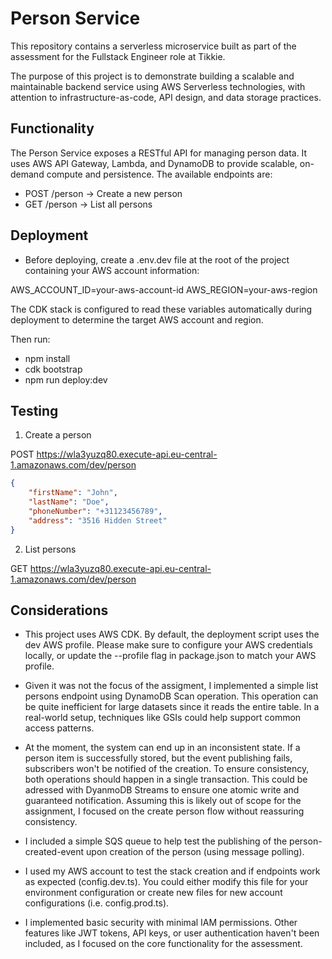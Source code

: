 # Person Service

This repository contains a serverless microservice built as part of the assessment for the Fullstack Engineer role at Tikkie.

The purpose of this project is to demonstrate building a scalable and maintainable backend service using AWS Serverless technologies, with attention to infrastructure-as-code, API design, and data storage practices.

## Functionality

The Person Service exposes a RESTful API for managing person data. It uses AWS API Gateway, Lambda, and DynamoDB to provide scalable, on-demand compute and persistence. The available endpoints are:

- POST /person -> Create a new person
- GET /person -> List all persons


## Deployment

- Before deploying, create a .env.dev file at the root of the project containing your AWS account information:

AWS_ACCOUNT_ID=your-aws-account-id
AWS_REGION=your-aws-region

The CDK stack is configured to read these variables automatically during deployment to determine the target AWS account and region.

Then run:
- npm install
- cdk bootstrap
- npm run deploy:dev

## Testing

1. Create a person

POST https://wla3yuzq80.execute-api.eu-central-1.amazonaws.com/dev/person
```json
{
    "firstName": "John",
    "lastName": "Doe",
    "phoneNumber": "+31123456789",
    "address": "3516 Hidden Street"
}
```

2. List persons

GET https://wla3yuzq80.execute-api.eu-central-1.amazonaws.com/dev/person


## Considerations
- This project uses AWS CDK. By default, the deployment script uses the dev AWS profile. Please make sure to configure your AWS credentials locally, or update the --profile flag in package.json to match your AWS profile.

- Given it was not the focus of the assigment, I implemented a simple list persons endpoint using DynamoDB Scan operation. This operation can be quite inefficient for large datasets since it reads the entire table. In a real-world setup, techniques like GSIs could help support common access patterns.

- At the moment, the system can end up in an inconsistent state. If a person item is successfully stored, but the event publishing fails, subscribers won't be notified of the creation.
To ensure consistency, both operations should happen in a single transaction. This could be adressed with DyanmoDB Streams to ensure one atomic write and guaranteed notification. Assuming this is likely out of scope for the assignment, I focused on the create person flow without reassuring consistency.

- I included a simple SQS queue to help test the publishing of the person-created-event upon creation of the person (using message polling).

- I used my AWS account to test the stack creation and if endpoints work as expected (config.dev.ts). You could either modify this file for your environment configuration or create new files for new account configurations (i.e. config.prod.ts).

- I implemented basic security with minimal IAM permissions. Other features like JWT tokens, API keys, or user authentication haven't been included, as I focused on the core functionality for the assessment.

